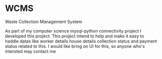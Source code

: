# WCMS
Waste Collection Management System 

As part of my computer science mysql-python connectivity project I developed this project. This project intend to help and make it easy to haddle datas like worker details house details collection status and payment status related to this. I would like bring on UI for this, so anyone who's intersted may contact me

